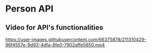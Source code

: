 # Person API
## Video for API's functionalities


https://user-images.githubusercontent.com/66375878/211310429-96f4557e-9d93-4dfa-8fe0-7902affe5650.mp4

